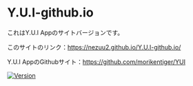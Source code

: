 # Y.U.I-github.io

<!-- # Short Description -->

これはY.U.I Appのサイトバージョンです。

このサイトのリンク：https://nezuu2.github.io/Y.U.I-github.io/

Y.U.I AppのGithubサイト：https://github.com/morikentiger/YUI

<!-- # Badges -->

[![Version](https://img.shields.io/badge/version-v0.0.1-00c3ee.svg?style=flat-square)]()

<!-- CREATED_BY_LEADYOU_README_GENERATOR -->
